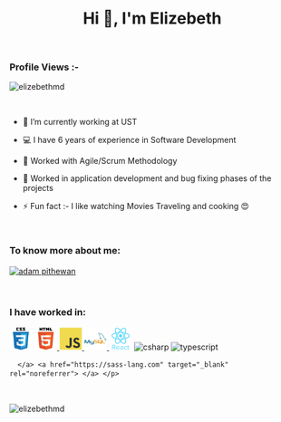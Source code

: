 <h1 align="center">Hi 👋, I'm Elizebeth</h1>

<br>

<p align="right"> <h3>Profile Views :-</h3> <img src="https://komarev.com/ghpvc/?username=elizebethmd&label=Profile%20views&color=0e75b6&style=flat"
    alt="elizebethmd" /> 
  </p>

<br>


- 🌱 I’m currently working at UST

-  💻 I have 6 years of experience in Software Development

-  🧮 Worked with Agile/Scrum Methodology

-  🐞 Worked in application development and bug fixing phases of the projects

- ⚡ Fun fact :- I like watching Movies Traveling and cooking 😍  

<br>

<h3 align="left">To know more about me:</h3>
<p align="left">
  <a href="https://www.linkedin.com/in/elizebeth-m-d-6959301b5/" target="blank"><img align="center"
      src="https://raw.githubusercontent.com/rahuldkjain/github-profile-readme-generator/master/src/images/icons/Social/linked-in-alt.svg"
      alt="adam pithewan" height="30" width="40" /></a>
</p>

<br>

<h3 align="left">I have worked in:</h3>
<p align="left"> <img
      src="https://raw.githubusercontent.com/devicons/devicon/master/icons/css3/css3-original-wordmark.svg" alt="css3"
      width="40" height="40" /> </a> <a href="https://www.w3.org/html/" target="_blank" rel="noreferrer"> <img
      src="https://raw.githubusercontent.com/devicons/devicon/master/icons/html5/html5-original-wordmark.svg"
      alt="html5" width="40" height="40" /> </a> <a href="https://www.adobe.com/in/products/illustrator.html"
    target="_blank" rel="noreferrer"> <img
      src="https://raw.githubusercontent.com/devicons/devicon/master/icons/javascript/javascript-original.svg"
      alt="javascript" width="40" height="40" /> </a> <a href="https://www.mysql.com/" target="_blank" rel="noreferrer"> <img
      src="https://raw.githubusercontent.com/devicons/devicon/master/icons/mysql/mysql-original-wordmark.svg"
      alt="mysql" width="40" height="40" /> </a> <img
      src="https://raw.githubusercontent.com/devicons/devicon/master/icons/react/react-original-wordmark.svg"
      alt="react" width="40" height="40" />  <img
      src="https://github.com/simple-icons/simple-icons/blob/develop/icons/csharp.svg"
      alt="csharp" width="40" height="40" /> <img
      src="https://github.com/simple-icons/simple-icons/blob/develop/icons/typescript.svg"
      alt="typescript" width="40" height="40" /> 
      
      </a> <a href="https://sass-lang.com" target="_blank" rel="noreferrer"> </a> </p>

<br>


<p><img align="center" src="https://github-readme-streak-stats.herokuapp.com/?user=elizebethmd&theme=dark&background=0d1117&date_format=M%20j%5B%2C%20Y%5D" alt="elizebethmd" /></p>
      
